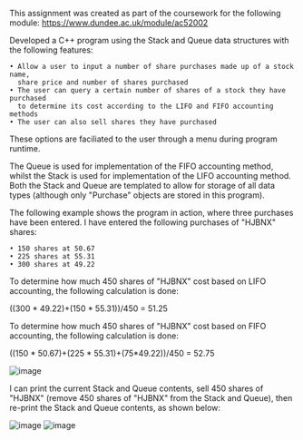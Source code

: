This assignment was created as part of the coursework for the following module:
https://www.dundee.ac.uk/module/ac52002

Developed a C++ program using the Stack and Queue data structures with the following features:

	• Allow a user to input a number of share purchases made up of a stock name, 
	  share price and number of shares purchased
	• The user can query a certain number of shares of a stock they have purchased 
	  to determine its cost according to the LIFO and FIFO accounting methods
	• The user can also sell shares they have purchased

These options are faciliated to the user through a menu during program runtime. 

The Queue is used for implementation of the FIFO accounting method, whilst the Stack is used for implementation of the LIFO accounting method. Both the Stack and Queue are templated to allow for storage of all data types (although only "Purchase" objects are stored in this program).

The following example shows the program in action, where three purchases have been entered. I have entered the following purchases of "HJBNX" shares:

	• 150 shares at 50.67
	• 225 shares at 55.31
	• 300 shares at 49.22

To determine how much 450 shares of "HJBNX" cost based on LIFO accounting, the following calculation is done:

((300 * 49.22)+(150 * 55.31))/450 = 51.25

To determine how much 450 shares of "HJBNX" cost based on FIFO accounting, the following calculation is done:

((150 * 50.67)+(225 * 55.31)+(75*49.22))/450 = 52.75

![image](https://user-images.githubusercontent.com/94235400/162039587-35e15d18-c1c5-41e2-a890-f5f4204024db.png)

I can print the current Stack and Queue contents, sell 450 shares of "HJBNX" (remove 450 shares of "HJBNX" from the Stack and Queue), then re-print the Stack and Queue contents, as shown below:

![image](https://user-images.githubusercontent.com/94235400/162039721-e4b403f4-d8cc-46d3-9e89-d275a562e5dc.png)
![image](https://user-images.githubusercontent.com/94235400/162039942-35b3513c-d9ce-4a45-a156-13004453613e.png)


